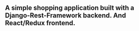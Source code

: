 ## A simple shopping application built with a Django-Rest-Framework backend. And React/Redux frontend.